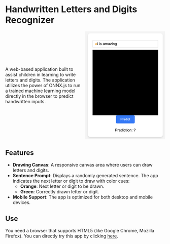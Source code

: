 # Handwritten Letters and Digits Recognizer

<div style="display: flex; align-items: center;">
  <div style="flex: 1; padding-right: 10px;">

A web-based application built to assist children in learning to write letters and digits. The application utilizes the power of ONNX.js to run a trained machine learning model directly in the browser to predict handwritten inputs.

  </div>
  <img src="images/webapp.png" alt="App Screenshot" style="max-width: 50%;">
</div>

## Features

- **Drawing Canvas**: A responsive canvas area where users can draw letters and digits.
- **Sentence Prompt**: Displays a randomly generated sentence. The app indicates the next letter or digit to draw with color cues:
  - **Orange**: Next letter or digit to be drawn.
  - **Green**: Correctly drawn letter or digit.
- **Mobile Support**: The app is optimized for both desktop and mobile devices.

## Use 

You need a browser that supports HTML5 (like Google Chrome, Mozilla Firefox).
You can directly try this app by clicking [here](https://hugodmn.github.io/keyboard_trackpad.github.io/).